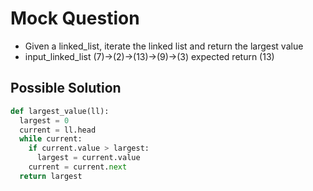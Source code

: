 # Mock Question

- Given a linked_list, iterate the linked list and return the largest value
- input_linked_list (7)->(2)->(13)->(9)->(3) expected return (13)

## Possible Solution

```python
def largest_value(ll):
  largest = 0
  current = ll.head
  while current:
    if current.value > largest:
      largest = current.value
    current = current.next
  return largest
```
